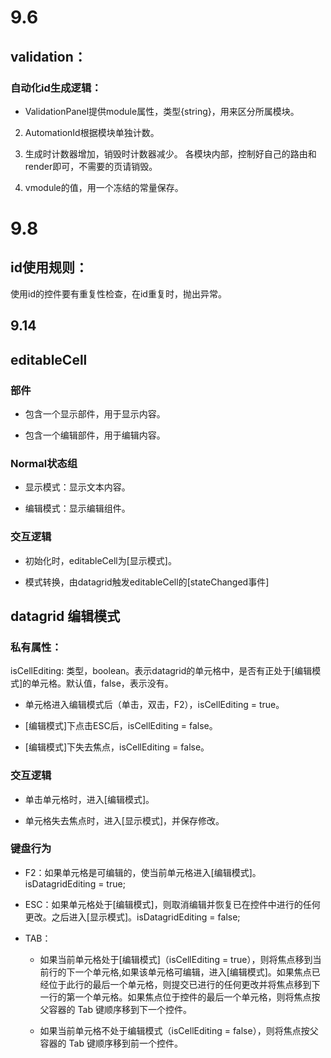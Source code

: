 
# 9.6


## validation：

### 自动化id生成逻辑：

* ValidationPanel提供module属性，类型{string}，用来区分所属模块。

2. AutomationId根据模块单独计数。

3. 生成时计数器增加，销毁时计数器减少。 各模块内部，控制好自己的路由和render即可，不需要的页请销毁。

4. vmodule的值，用一个冻结的常量保存。


# 9.8


## id使用规则：

使用id的控件要有重复性检查，在id重复时，抛出异常。



## 9.14

## editableCell

### 部件

* 包含一个显示部件，用于显示内容。

* 包含一个编辑部件，用于编辑内容。

### Normal状态组

* 显示模式：显示文本内容。

* 编辑模式：显示编辑组件。

### 交互逻辑

* 初始化时，editableCell为[显示模式]。

* 模式转换，由datagrid触发editableCell的[stateChanged事件]


## datagrid 编辑模式

### 私有属性：

isCellEditing: 类型，boolean。表示datagrid的单元格中，是否有正处于[编辑模式]的单元格。默认值，false，表示没有。

* 单元格进入编辑模式后（单击，双击，F2），isCellEditing = true。

* [编辑模式]下点击ESC后，isCellEditing = false。

* [编辑模式]下失去焦点，isCellEditing = false。

### 交互逻辑

* 单击单元格时，进入[编辑模式]。

* 单元格失去焦点时，进入[显示模式]，并保存修改。

### 键盘行为

* F2：如果单元格是可编辑的，使当前单元格进入[编辑模式]。isDatagridEditing = true;

* ESC：如果单元格处于[编辑模式]，则取消编辑并恢复已在控件中进行的任何更改。之后进入[显示模式]。isDatagridEditing = false;

* TAB：

    * 如果当前单元格处于[编辑模式]（isCellEditing = true），则将焦点移到当前行的下一个单元格,如果该单元格可编辑，进入[编辑模式]。如果焦点已经位于此行的最后一个单元格，则提交已进行的任何更改并将焦点移到下一行的第一个单元格。如果焦点位于控件的最后一个单元格，则将焦点按父容器的 Tab 键顺序移到下一个控件。

    * 如果当前单元格不处于编辑模式（isCellEditing = false），则将焦点按父容器的 Tab 键顺序移到前一个控件。



